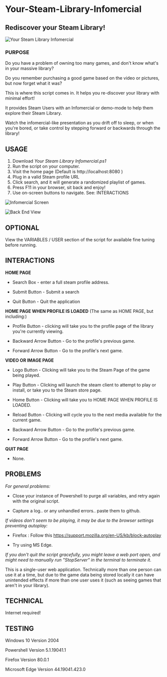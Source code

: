# Your-Steam-Library-Infomercial
## Rediscover your Steam Library!
![Your Steam Library Infomercial](https://user-images.githubusercontent.com/16578236/93937273-d5ac8480-fcfd-11ea-916e-96a27ab960de.png)



### PURPOSE
Do you have a problem of owning too many games, and don't know what's in your massive library?

Do you remember purchasing a good game based on the video or pictures, but now forget what it was?

This is where this script comes in.  It helps you re-discover your library with minimal effort! 

It provides Steam Users with an Infomercial or demo-mode to help them explore their Steam Library.

Watch the infomercial-like presentation as you drift off to sleep, or when you're bored, or take
control by stepping forward or backwards through the library!



## USAGE
1. Download _Your Steam Library Infomercial.ps1_
2. Run the script on your computer.
3. Visit the home page (Default is http://localhost:8080 )
4. Plug in a valid Steam profile URL
5. Click search, and it will generate a randomized playlist of games.
6. Press F11 in your browser, sit back and enjoy!
7. Use on-screen buttons to navigate. See: INTERACTIONS
        
![Infomercial Screen](https://user-images.githubusercontent.com/16578236/93937232-c62d3b80-fcfd-11ea-8ced-9088a873d189.png)


![Back End View](https://user-images.githubusercontent.com/16578236/93937280-d80ede80-fcfd-11ea-8c78-4264adca7afc.png)



## OPTIONAL
View the VARIABLES / USER section of the script for available fine tuning before running.



## INTERACTIONS

**HOME PAGE**
- Search Box - enter a full steam profile address.

- Submit Button - Submit a search

- Quit Button - Quit the application


**HOME PAGE WHEN PROFILE IS LOADED**
 (The same as HOME PAGE, but including:)
 
- Profile Button - clicking will take you to the profile page of the library you're currently viewing.

- Backward Arrow Button - Go to the profile's previous game.

- Forward Arrow Button - Go to the profile's next game.


**VIDEO OR IMAGE PAGE**
- Logo Button - Clicking will take you to the Steam Page of the game being played.

- Play Button - Clicking will launch the steam client to attempt to play or install, or take you to the Steam store page.

- Home Button - Clicking will take you to HOME PAGE WHEN PROFILE IS LOADED.

- Reload Button - Clicking will cycle you to the next media available for the current game.

- Backward Arrow Button - Go to the profile's previous game.

- Forward Arrow Button - Go to the profile's next game.


**QUIT PAGE**
- None.


## PROBLEMS

_For general problems:_

- Close your instance of Powershell to purge all variables, and retry again with the original script.

- Capture a log.. or any unhandled errors.. paste them to github.



_If videos don't seem to be playing, it may be due to the browser settings preventing autoplay:_

- Firefox : Follow this https://support.mozilla.org/en-US/kb/block-autoplay

- Try using MS Edge.

_If you don't quit the script gracefully, you might leave a web port open, and might need to manually run "StopServer" in the terminal to terminate it._

This is a single-user web application.  Technically more than one person can use it at a time, but due to the game data being stored locally it can have unintended effects if more than one user uses it (such as seeing games that aren't in your library).



## TECHNICAL
Internet required!



## TESTING
Windows 10 Version 2004

Powershell Version 5.1.19041.1

Firefox Version 80.0.1

Microsoft Edge Version 44.19041.423.0
